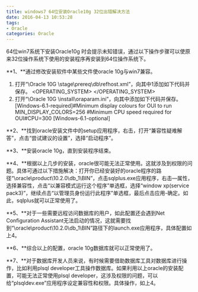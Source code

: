 ```yaml
---
title: windows7 64位安装Oracle10g 32位出错解决方法
date: 2016-04-13 10:53:28
tags:
- Oracle
categories: Oracle
---
```

64位win7系统下安装Oracle10g 时会提示未知错误，通过以下操作步骤可以使原来32位操作系统下使用的安装程序再安装到64位操作系统下。 

**1、**通过修改安装软件中某些文件使oracle 10g与win7兼容。 
  
<!-- more -->
1. 打开“\Oracle 10G \stage\prereq\db\refhost.xml”，向其中1添加如下代码并保存。  <OPERATING_SYSTEM> <VERSION VALUE="6.1"/> </OPERATING_SYSTEM>  
2. 打开“\Oracle 10G \install\oraparam.ini”，向其中添加如下代码并保存。
[Windows-6.1-required]#Minimum display colours for OUI to run MIN_DISPLAY_COLORS=256 #Minimum CPU speed required for OUI#CPU=300 [Windows-6.1-optional]

**2、**找到oracle安装文件中的setup应用程序，右击，打开“兼容性疑难解答”，点击“尝试建议的设置”，选择“启动程序”。   

**3、**安装oracle 10g，直到安装程序结束。 

**4、**根据以上几步的安装，oracle很可能无法正常使用。这就涉及到权限的问题。具体可通过以下措施解决：打开你已经安装好的oracle程序的路径“\oracle\product\10.2.0\db_1\BIN”，点击sqlplus.exe应用程序，右击—属性，选择兼容性，点击“以兼容模式运行这个程序”单选框，选择“window xp(service pack3)”，继续点击“以管理员身份运行此程序”单选框，最后点击应用-确定。如此，sqlplus就可以正常使用了。 

**5、**对于一些需要远程访问数据库的用户，如此配置还会遇到Net Configuration Assistant无法启动的情况，这就需要找到“\oracle\product\10.2.0\db_1\BIN”路径下的launch.exe应用程序，具体配置如上4。

**6、**综合以上的配置，oracle 10g数据库就可以正常使用了。

**7、**对于数据库开发人员来说，有时候需要借助数据库工具对数据库进行操作，比如利用plsql developer工具操作数据库。如果利用以上oracle的安装配置，可能无法正常使用plsql developer，这涉及权限的问题，可以给“plsqldev.exe”应用程序设定兼容性和权限。具体操作，如上4。